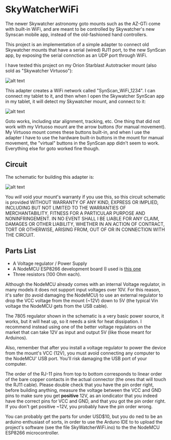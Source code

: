 # SkyWatcherWiFi

The newer Skywatcher astronomy goto mounts such as the AZ-GTi come with built-in WiFi, and are meant to be controlled by Skywatcher's new Synscan mobile app, instead of the old-fashioned hand controllers.

This project is an implementation of a simple adapter to connect old Skywatcher mounts that have a serial (wired) RJ11 port, to the new SynScan app, by exposing the serial connction as an UDP port through WiFi.

I have tested this project on my Orion Starblast Autotracker mount (also sold as "Skywatcher Virtuoso"):

![alt text](https://raw.githubusercontent.com/vlaate/SkyWatcherWiFi/master/mount.jpg "Skywatcher Virtuoso")

This adapter creates a WiFi network called "SynScan_WiFi_1234". I can connect my tablet to it, and then when I open the Skywatcher SynScan app in my tablet, it will detect my Skywatcher mount, and connect to it:

![alt text](https://raw.githubusercontent.com/vlaate/SkyWatcherWiFi/master/Screenshot.jpg "SkyWatcher App")

Goto works, including star alignment, tracking, etc. One thing that did not work with my Virtuoso mount are the arrow buttons (for manual movement). My Virtuoso mount comes these buttons built-in, and when I use the adapter I have to use the hardware built-in buttons in the mount for manual movement, the "virtual" buttons in the SynScan app didn't seem to work. Everything else for goto worked fine though.

## Circuit

The schematic for building this adapter is:

![alt text](https://raw.githubusercontent.com/vlaate/SkyWatcherWiFi/master/circuit.png "SkyWatcher WiFi")

You *will* void your mount's warranty if you use this, so this circuit schematic is provided WITHOUT WARRANTY OF ANY KIND, EXPRESS OR IMPLIED, INCLUDING BUT NOT LIMITED TO THE WARRANTIES OF MERCHANTABILITY, FITNESS FOR A PARTICULAR PURPOSE AND NONINFRINGEMENT. IN NO EVENT SHALL I BE LIABLE FOR ANY CLAIM, DAMAGES OR OTHER LIABILITY, WHETHER IN AN ACTION OF CONTRACT, TORT OR OTHERWISE, ARISING FROM, OUT OF OR IN CONNECTION WITH THE CIRCUIT.

## Parts List

* A Voltage regulator / Power Supply
* A NodeMCU ESP8266 development board (I used is [this one](https://www.amazon.com/gp/product/B010O1G1ES)
* Three resistors (100 Ohm each). 

Although the NodeMCU already comes with an internal Voltage regulator, in many models it does not support input voltages over 10V. For this reason, it's safer (to avoid damaging the NodeMCU) to use an external regulator to drop the VCC voltage from the mount (~12V) down to 5V (the typical Vin voltage the NodeMCU gets from the USB cable).

The 7805 regulator shown in the schematic is a very basic power source, it works, but it will heat up, so it needs a sink for heat dissipation. I recommend instead using one of the better voltage regulators on the market that can take 12V as input and output 5V (like those meant for Arduinos). 

Also, remember that after you install a voltage regulator to power the device from the mount's VCC (12V), you must avoid connecting any computer to the NodeMCU' USB port. You'll risk damaging the USB port of your computer.

The order of the RJ-11 pins from top to bottom corresponds to linear order of the bare copper contacts in the actual connector (the ones that will touch the RJ11 cable). Please double check that you have the pin order right, before building anything, measure the voltage between the VCC and GND pins to make sure you get **positive** 12V, as an iondicator that you indeed have the correct pins for VCC and GND, and that you got the pin order right. If you don't get positive ~12V, you probably have the pin order wrong.

You can probably get the parts for under USD$10, but you do ned to be an arduino enthusiast of sorts, in order to use the Arduno IDE to to upload the project's software (see the file SkyWatcherWiFi.ino) to the the NodeMCU ESP8266 microcontroller.
